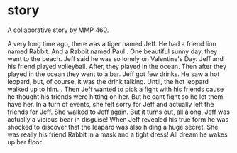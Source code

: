 # story
A collaborative story by MMP 460.

A very long time ago, there was a tiger named Jeff.
He had a friend lion named Rabbit.
And a Rabbit named Paul .
One beautiful sunny day, they went to the beach.
Jeff said he was so lonely on Valentine's Day. 
Jeff and his friend played volleyball.
After, they played in the ocean.
Then after they played in the ocean they went to a bar.
Jeff got few drinks.
He saw a hot leopard, but, of course, it was the drink talking.
Until, the hot leopard walked up to him...
Then Jeff wanted to pick a fight with his friends cause he thought his friends were hitting on her.
But he cant fight so he let them have her.
In a turn of events, she felt sorry for Jeff and actually left the friends for Jeff.
She walked to Jeff again.
But it turns out, all along, Jeff was actually a vicious bear in disguise!
When Jeff revealed his true form he was shocked to discover that the leapard was also hiding a huge secret. She was really his friend Rabbit in a  mask and a tight dress!
All dream he wakes up bar floor.